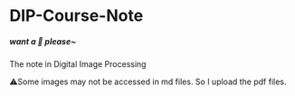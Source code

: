 # DIP-Course-Note
##### want a 🌟 please~
The note in Digital Image Processing

⚠️Some images may not be accessed in md files. So I upload the pdf files.
